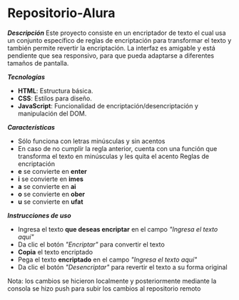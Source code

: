 # Repositorio-Alura
**_Descripción_**
Este proyecto consiste en un encriptador de texto el cual usa un conjunto específico de reglas de encriptación para transformar el texto y también permite revertir la encriptación. La interfaz es amigable y está pendiente que sea responsivo, para que pueda adaptarse a diferentes tamaños de pantalla.

**_Tecnologías_**
* **HTML**: Estructura básica.
* **CSS**: Estilos para diseño.
* **JavaScript**: Funcionalidad de encriptación/desencriptación y manipulación del DOM.

**_Características_**
* Sólo funciona con letras minúsculas y sin acentos
* En caso de no cumplir la regla anterior, cuenta con una función que transforma el texto en minúsculas y les quita el acento
Reglas de encriptación
* **e** se convierte en **enter**
* **i** se convierte en **imes**
* **a** se convierte en **ai**
* **o** se convierte en **ober**
* **u** se convierte en **ufat**

**_Instrucciones de uso_**
* Ingresa el texto **que deseas encriptar** en el campo _"Ingresa el texto aquí"_
* Da clic el botón _"Encriptar"_ para convertir el texto
* **Copia** el texto encriptado
* Pega el texto **encriptado** en el campo _"Ingresa el texto aquí"_
* Da clic el botón _"Desencriptar"_ para revertir el texto a su forma original


Nota: los cambios se hicieron localmente y posteriormente mediante la consola se hizo push para subir los cambios al repositorio remoto
